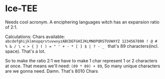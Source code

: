 # Ice-TEE
Needs cool acronym. A enciphering languages witch has an expansion ratio of 2:1.

Calculations:
Chars available: `abcdefghijklmnopqrstuvwxyzABCDEFGHIJKLMNOPQRSTUVWXYZ 1234567890 ! @ # % & / \ < > { } ( ) = " ' + - * [ ] $ | ? - _ ` that's 89 characters(incl. space). That's a lot.

So to make the ratio 2:1 we have to make 1 char represent 1 or 2 characters at once. That means we'll need:
`(89 * 89) + 89`, So many unique characters are we gonna need. Damn. That's 8010 Chars

